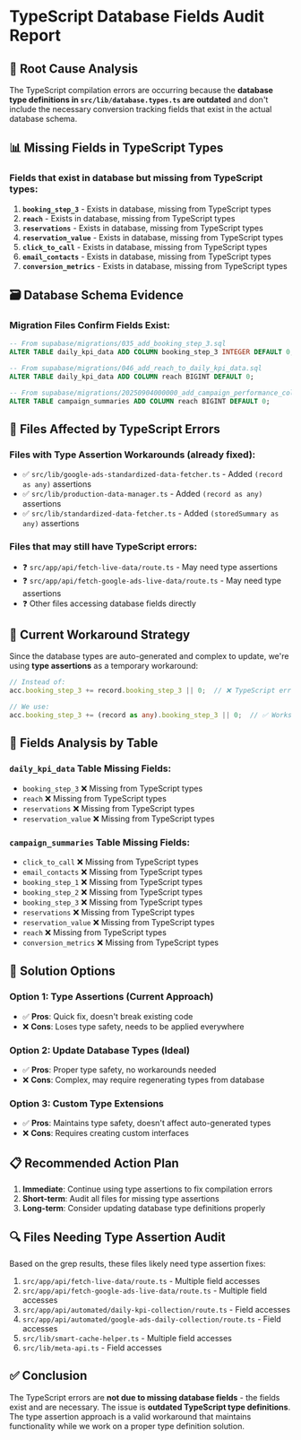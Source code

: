 # TypeScript Database Fields Audit Report

## 🎯 **Root Cause Analysis**

The TypeScript compilation errors are occurring because the **database type definitions in `src/lib/database.types.ts` are outdated** and don't include the necessary conversion tracking fields that exist in the actual database schema.

## 📊 **Missing Fields in TypeScript Types**

### **Fields that exist in database but missing from TypeScript types:**

1. **`booking_step_3`** - Exists in database, missing from TypeScript types
2. **`reach`** - Exists in database, missing from TypeScript types  
3. **`reservations`** - Exists in database, missing from TypeScript types
4. **`reservation_value`** - Exists in database, missing from TypeScript types
5. **`click_to_call`** - Exists in database, missing from TypeScript types
6. **`email_contacts`** - Exists in database, missing from TypeScript types
7. **`conversion_metrics`** - Exists in database, missing from TypeScript types

## 🗃️ **Database Schema Evidence**

### **Migration Files Confirm Fields Exist:**

```sql
-- From supabase/migrations/035_add_booking_step_3.sql
ALTER TABLE daily_kpi_data ADD COLUMN booking_step_3 INTEGER DEFAULT 0;

-- From supabase/migrations/046_add_reach_to_daily_kpi_data.sql  
ALTER TABLE daily_kpi_data ADD COLUMN reach BIGINT DEFAULT 0;

-- From supabase/migrations/20250904000000_add_campaign_performance_columns.sql
ALTER TABLE campaign_summaries ADD COLUMN reach BIGINT DEFAULT 0;
```

## 📁 **Files Affected by TypeScript Errors**

### **Files with Type Assertion Workarounds (already fixed):**
- ✅ `src/lib/google-ads-standardized-data-fetcher.ts` - Added `(record as any)` assertions
- ✅ `src/lib/production-data-manager.ts` - Added `(record as any)` assertions  
- ✅ `src/lib/standardized-data-fetcher.ts` - Added `(storedSummary as any)` assertions

### **Files that may still have TypeScript errors:**
- ❓ `src/app/api/fetch-live-data/route.ts` - May need type assertions
- ❓ `src/app/api/fetch-google-ads-live-data/route.ts` - May need type assertions
- ❓ Other files accessing database fields directly

## 🔧 **Current Workaround Strategy**

Since the database types are auto-generated and complex to update, we're using **type assertions** as a temporary workaround:

```typescript
// Instead of:
acc.booking_step_3 += record.booking_step_3 || 0;  // ❌ TypeScript error

// We use:
acc.booking_step_3 += (record as any).booking_step_3 || 0;  // ✅ Works
```

## 🎯 **Fields Analysis by Table**

### **`daily_kpi_data` Table Missing Fields:**
- `booking_step_3` ❌ Missing from TypeScript types
- `reach` ❌ Missing from TypeScript types  
- `reservations` ❌ Missing from TypeScript types
- `reservation_value` ❌ Missing from TypeScript types

### **`campaign_summaries` Table Missing Fields:**
- `click_to_call` ❌ Missing from TypeScript types
- `email_contacts` ❌ Missing from TypeScript types
- `booking_step_1` ❌ Missing from TypeScript types  
- `booking_step_2` ❌ Missing from TypeScript types
- `booking_step_3` ❌ Missing from TypeScript types
- `reservations` ❌ Missing from TypeScript types
- `reservation_value` ❌ Missing from TypeScript types
- `reach` ❌ Missing from TypeScript types
- `conversion_metrics` ❌ Missing from TypeScript types

## 🚀 **Solution Options**

### **Option 1: Type Assertions (Current Approach)**
- ✅ **Pros**: Quick fix, doesn't break existing code
- ❌ **Cons**: Loses type safety, needs to be applied everywhere

### **Option 2: Update Database Types (Ideal)**
- ✅ **Pros**: Proper type safety, no workarounds needed
- ❌ **Cons**: Complex, may require regenerating types from database

### **Option 3: Custom Type Extensions**
- ✅ **Pros**: Maintains type safety, doesn't affect auto-generated types
- ❌ **Cons**: Requires creating custom interfaces

## 📋 **Recommended Action Plan**

1. **Immediate**: Continue using type assertions to fix compilation errors
2. **Short-term**: Audit all files for missing type assertions
3. **Long-term**: Consider updating database type definitions properly

## 🔍 **Files Needing Type Assertion Audit**

Based on the grep results, these files likely need type assertion fixes:

1. `src/app/api/fetch-live-data/route.ts` - Multiple field accesses
2. `src/app/api/fetch-google-ads-live-data/route.ts` - Multiple field accesses  
3. `src/app/api/automated/daily-kpi-collection/route.ts` - Field accesses
4. `src/app/api/automated/google-ads-daily-collection/route.ts` - Field accesses
5. `src/lib/smart-cache-helper.ts` - Multiple field accesses
6. `src/lib/meta-api.ts` - Field accesses

## ✅ **Conclusion**

The TypeScript errors are **not due to missing database fields** - the fields exist and are necessary. The issue is **outdated TypeScript type definitions**. The type assertion approach is a valid workaround that maintains functionality while we work on a proper type definition solution.
